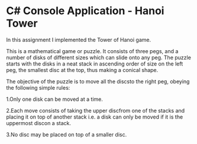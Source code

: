 # C# Console Application - Hanoi Tower

In  this  assignment  I  implemented  the  Tower  of  Hanoi  game.  

This is  a mathematical game or puzzle. It consists of three pegs, and a number of disks of different sizes which can slide onto any peg. The puzzle starts with the disks  in  a  neat  stack  in  ascending  order  of  size  on the  left  peg,  the smallest disc at the top, thus making a conical shape.

The  objective  of  the  puzzle  is  to  move all  the  discsto the  right  peg, obeying the following simple rules:

1.Only one disk can be moved at a time.

2.Each move consists of taking the upper discfrom one of the stacks and placing it on top of another stack i.e. a disk can only be moved if it is the uppermost discon a stack.

3.No disc may be placed on top of a smaller disc.
